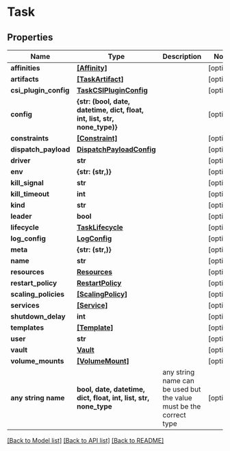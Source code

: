 # Task


## Properties
Name | Type | Description | Notes
------------ | ------------- | ------------- | -------------
**affinities** | [**[Affinity]**](Affinity.md) |  | [optional] 
**artifacts** | [**[TaskArtifact]**](TaskArtifact.md) |  | [optional] 
**csi_plugin_config** | [**TaskCSIPluginConfig**](TaskCSIPluginConfig.md) |  | [optional] 
**config** | **{str: (bool, date, datetime, dict, float, int, list, str, none_type)}** |  | [optional] 
**constraints** | [**[Constraint]**](Constraint.md) |  | [optional] 
**dispatch_payload** | [**DispatchPayloadConfig**](DispatchPayloadConfig.md) |  | [optional] 
**driver** | **str** |  | [optional] 
**env** | **{str: (str,)}** |  | [optional] 
**kill_signal** | **str** |  | [optional] 
**kill_timeout** | **int** |  | [optional] 
**kind** | **str** |  | [optional] 
**leader** | **bool** |  | [optional] 
**lifecycle** | [**TaskLifecycle**](TaskLifecycle.md) |  | [optional] 
**log_config** | [**LogConfig**](LogConfig.md) |  | [optional] 
**meta** | **{str: (str,)}** |  | [optional] 
**name** | **str** |  | [optional] 
**resources** | [**Resources**](Resources.md) |  | [optional] 
**restart_policy** | [**RestartPolicy**](RestartPolicy.md) |  | [optional] 
**scaling_policies** | [**[ScalingPolicy]**](ScalingPolicy.md) |  | [optional] 
**services** | [**[Service]**](Service.md) |  | [optional] 
**shutdown_delay** | **int** |  | [optional] 
**templates** | [**[Template]**](Template.md) |  | [optional] 
**user** | **str** |  | [optional] 
**vault** | [**Vault**](Vault.md) |  | [optional] 
**volume_mounts** | [**[VolumeMount]**](VolumeMount.md) |  | [optional] 
**any string name** | **bool, date, datetime, dict, float, int, list, str, none_type** | any string name can be used but the value must be the correct type | [optional]

[[Back to Model list]](../README.md#documentation-for-models) [[Back to API list]](../README.md#documentation-for-api-endpoints) [[Back to README]](../README.md)



